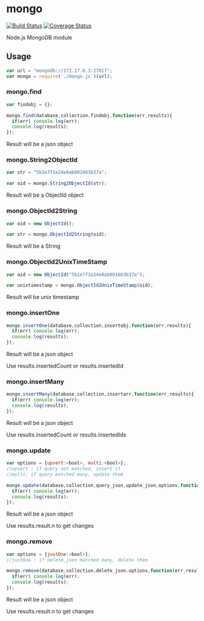 # mongo

[![Build Status](https://travis-ci.org/brummp/kqudie.svg?branch=master)](https://travis-ci.org/brummp/kqudie)
[![Coverage Status](https://coveralls.io/repos/github/brummp/kqudie/badge.svg)](https://coveralls.io/github/brummp/kqudie)

Node.js MongoDB module

## Usage

```js
var url = "mongodb://172.17.0.3:27017";
var mongo = require('./mongo.js')(url);
```

### mongo.find

```js
var findobj = {};

mongo.find(database,collection,findobj,function(err,results){
  if(err) console.log(err);
  console.log(results);
});
```
Result will be a json object

### mongo.String2ObjectId

```js
var str = "5b1e7f1e24e8ab001663b37a";

var oid = mongo.String2ObjectId(str);
```
Result will be a ObjectId object

### mongo.ObjectId2String

```js
var oid = new ObjectId();

var str = mongo.ObjectId2String(oid);
```
Result will be a String

### mongo.ObjectId2UnixTimeStamp

```js
var oid = new ObjectId("5b1e7f1e24e8ab001663b37a");

var unixtimestamp = mongo.ObjectId2UnixTimeStamp(oid);
```
Result will be unix timestamp

### mongo.insertOne

```js
mongo.insertOne(database,collection,insertobj,function(err,results){
  if(err) console.log(err);
  console.log(results);
});
```
Result will be a json object

Use results.insertedCount or results.insertedId

### mongo.insertMany

```js
mongo.insertMany(database,collection,insertarr,function(err,results){
  if(err) console.log(err);
  console.log(results);
});
```
Result will be a json object

Use results.insertedCount or results.insertedIds

### mongo.update

```js
var options = {upsert:<bool>, multi:<bool>};
//upsert : if query not matched, insert it
//multi: if query matched many, update them

mongo.update(database,collection,query_json,update_json,options,function(err,results){
  if(err) console.log(err);
  console.log(results);
});
```
Result will be a json object

Use results.result.n to get changes

### mongo.remove

```js
var options = {justOne:<bool>};
//justOne : if delete_json matched many, delete them

mongo.remove(database,collection,delete_json,options,function(err,results){
  if(err) console.log(err);
  console.log(results);
});
```
Result will be a json object

Use results.result.n to get changes

